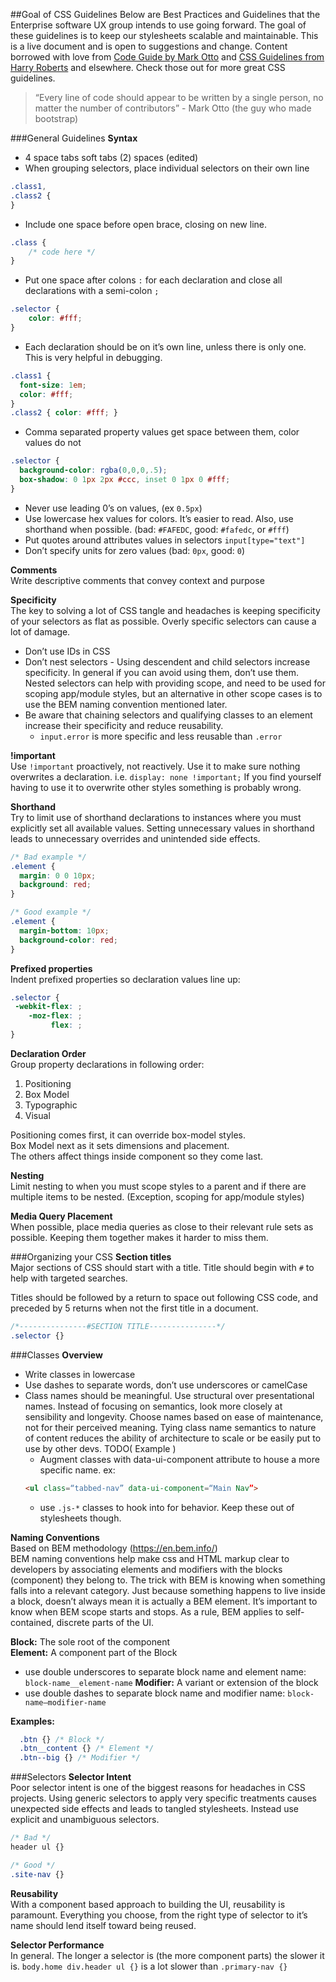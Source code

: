 ##Goal of CSS Guidelines
Below are Best Practices and Guidelines that the Enterprise software UX group intends to use going forward. The goal of these guidelines is to keep our stylesheets scalable and maintainable. This is a live document and is open to suggestions and change. Content borrowed with love from [Code Guide by Mark Otto](http://codeguide.co/) and [CSS Guidelines from Harry Roberts](http://cssguidelin.es/) and elsewhere. Check those out for more great CSS guidelines.
 
>“Every line of code should appear to be written by a single person, no matter the number of contributors” - Mark Otto (the guy who made bootstrap)
 
###General Guidelines
**Syntax**
- 4 space tabs soft tabs (2) spaces (edited)
- When grouping selectors, place individual selectors on their own line
```css 
.class1,
.class2 { 
}
```
- Include one space before open brace, closing on new line.
```css
.class {
    /* code here */
}
```
- Put one space after colons `:` for each declaration and close all declarations with a semi-colon `;`
```css
.selector {
    color: #fff;
}
```
- Each declaration should be on it’s own line, unless there is only one. This is very helpful in debugging.
```css 
.class1 {
  font-size: 1em;
  color: #fff;
}
.class2 { color: #fff; }
```
- Comma separated property values get space between them, color values do not
```css 
.selector {
  background-color: rgba(0,0,0,.5);
  box-shadow: 0 1px 2px #ccc, inset 0 1px 0 #fff;
}
```

- Never use leading 0’s on values, (ex `0.5px`)
- Use lowercase hex values for colors. It’s easier to read. Also, use shorthand when possible. (bad: `#FAFEDC`, good: `#fafedc`, or `#fff`)
- Put quotes around attributes values in selectors `input[type="text"]`
- Don’t specify units for zero values (bad: `0px`, good: `0`)

**Comments**  
Write descriptive comments that convey context and purpose

**Specificity**  
The key to solving a lot of CSS tangle and headaches is keeping specificity of your selectors as flat as possible. Overly specific selectors can cause a lot of damage.
 - Don’t use IDs in CSS
 - Don’t nest selectors - Using descendent and child selectors increase specificity. In general if you can avoid using them, don’t use them. Nested selectors can help with providing scope, and need to be used for scoping app/module styles, but an alternative in other scope cases is to use the BEM naming convention mentioned later.
 - Be aware that chaining selectors and qualifying classes to an element increase their specificity and reduce reusability.
   - `input.error` is more specific and less reusable than `.error`


**!important**  
Use `!important` proactively, not reactively. Use it to make sure nothing overwrites a declaration. i.e. `display: none !important;` If you find yourself having to use it to overwrite other styles something is probably wrong.

**Shorthand**  
Try to limit use of shorthand declarations to instances where you must explicitly set all available values. Setting unnecessary values in shorthand leads to unnecessary overrides and unintended side effects.
```css
/* Bad example */
.element {
  margin: 0 0 10px;
  background: red;
}

/* Good example */
.element {
  margin-bottom: 10px;
  background-color: red;
}

```

**Prefixed properties**  
Indent prefixed properties so declaration values line up:
```css
.selector {
 -webkit-flex: ;
    -moz-flex: ; 
         flex: ;
}
```

**Declaration Order**  
Group property declarations in following order:
1. Positioning
2. Box Model
3. Typographic
4. Visual

Positioning comes first, it can override box-model styles.<br/>
Box Model next as it sets dimensions and placement.<br/>
The others affect things inside component so they come last.

**Nesting**  
Limit nesting to when you must scope styles to a parent and if there are multiple items to be nested. (Exception, scoping for app/module styles)

**Media Query Placement**  
When possible, place media queries as close to their relevant rule sets as possible. Keeping them together makes it harder to miss them.

###Organizing your CSS
**Section titles**  
Major sections of CSS should start with a title. Title should begin with `#` to help with targeted searches. 

Titles should be followed by a return to space out following CSS code, and preceded by 5 returns when not the first title in a document.
```css
/*---------------#SECTION TITLE---------------*/
.selector {}
```

###Classes
**Overview**
 - Write classes in lowercase
 - Use dashes to separate words, don’t use underscores or camelCase
 - Class names should be meaningful. Use structural over presentational names. Instead of focusing on semantics, look more closely at sensibility and longevity. Choose names based on ease of maintenance, not for their perceived meaning. Tying class name semantics to nature of content reduces the ability of architecture to scale or be easily put to use by other devs. TODO( Example )
    - Augment classes with data-ui-component attribute to house a more specific name. ex: 
    ```html 
    <ul class=“tabbed-nav” data-ui-component=“Main Nav”>
    ```
    - use `.js-*` classes to hook into for behavior. Keep these out of stylesheets though.

**Naming Conventions**  
Based on BEM methodology (https://en.bem.info/)  
BEM naming conventions help make css and HTML markup clear to developers by associating elements and modifiers with the blocks (component) they belong to.
The trick with BEM is knowing when something falls into a relevant category. Just because something happens to live inside a block, doesn’t always mean it is actually a BEM element. It’s important to know when BEM scope starts and stops. As a rule, BEM applies to self-contained, discrete parts of the UI.

**Block:** The sole root of the component  
**Element:** A component part of the Block
 - use double underscores to separate block name and element name: `block-name__element-name`
**Modifier:** A variant or extension of the block
 - use double dashes to separate block name and modifier name: `block-name—modifier-name`
 
**Examples:**
```css
  .btn {} /* Block */  
  .btn__content {} /* Element */  
  .btn--big {} /* Modifier */
```



###Selectors
**Selector Intent**  
Poor selector intent is one of the biggest reasons for headaches in CSS projects. Using generic selectors to apply very specific treatments causes unexpected side effects and leads to tangled stylesheets. Instead use explicit and unambiguous selectors.
```css
/* Bad */ 
header ul {}

/* Good */ 
.site-nav {}
```
 
**Reusability**  
With a component based approach to building the UI, reusability is paramount. Everything you choose, from the right type of selector to it’s name should lend itself toward being reused.
 
**Selector Performance**  
In general. The longer a selector is (the more component parts) the slower it is. `body.home div.header ul {}` is a lot slower than `.primary-nav {}`
